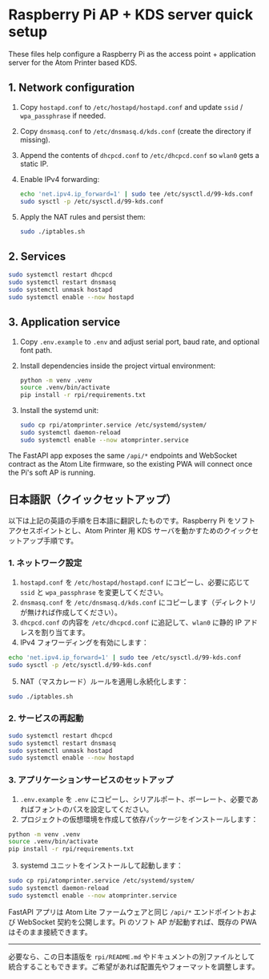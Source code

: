 # Raspberry Pi AP + KDS server quick setup

These files help configure a Raspberry Pi as the access point + application server
for the Atom Printer based KDS.

## 1. Network configuration

1. Copy `hostapd.conf` to `/etc/hostapd/hostapd.conf` and update `ssid` / `wpa_passphrase` if needed.
2. Copy `dnsmasq.conf` to `/etc/dnsmasq.d/kds.conf` (create the directory if missing).
3. Append the contents of `dhcpcd.conf` to `/etc/dhcpcd.conf` so `wlan0` gets a static IP.
4. Enable IPv4 forwarding:

   ```bash
   echo 'net.ipv4.ip_forward=1' | sudo tee /etc/sysctl.d/99-kds.conf
   sudo sysctl -p /etc/sysctl.d/99-kds.conf
   ```

5. Apply the NAT rules and persist them:

   ```bash
   sudo ./iptables.sh
   ```

## 2. Services

```bash
sudo systemctl restart dhcpcd
sudo systemctl restart dnsmasq
sudo systemctl unmask hostapd
sudo systemctl enable --now hostapd
```

## 3. Application service

1. Copy `.env.example` to `.env` and adjust serial port, baud rate, and optional font path.
2. Install dependencies inside the project virtual environment:

   ```bash
   python -m venv .venv
   source .venv/bin/activate
   pip install -r rpi/requirements.txt
   ```

3. Install the systemd unit:

   ```bash
   sudo cp rpi/atomprinter.service /etc/systemd/system/
   sudo systemctl daemon-reload
   sudo systemctl enable --now atomprinter.service
   ```

The FastAPI app exposes the same `/api/*` endpoints and WebSocket contract as the
Atom Lite firmware, so the existing PWA will connect once the Pi's soft AP is running.

## 日本語訳（クイックセットアップ）

以下は上記の英語の手順を日本語に翻訳したものです。Raspberry Pi をソフトアクセスポイントとし、Atom Printer 用 KDS サーバを動かすためのクイックセットアップ手順です。

### 1. ネットワーク設定

1. `hostapd.conf` を `/etc/hostapd/hostapd.conf` にコピーし、必要に応じて `ssid` と `wpa_passphrase` を変更してください。
2. `dnsmasq.conf` を `/etc/dnsmasq.d/kds.conf` にコピーします（ディレクトリが無ければ作成してください）。
3. `dhcpcd.conf` の内容を `/etc/dhcpcd.conf` に追記して、`wlan0` に静的 IP アドレスを割り当てます。
4. IPv4 フォワーディングを有効にします：

```bash
echo 'net.ipv4.ip_forward=1' | sudo tee /etc/sysctl.d/99-kds.conf
sudo sysctl -p /etc/sysctl.d/99-kds.conf
```

5. NAT（マスカレード）ルールを適用し永続化します：

```bash
sudo ./iptables.sh
```

### 2. サービスの再起動

```bash
sudo systemctl restart dhcpcd
sudo systemctl restart dnsmasq
sudo systemctl unmask hostapd
sudo systemctl enable --now hostapd
```

### 3. アプリケーションサービスのセットアップ

1. `.env.example` を `.env` にコピーし、シリアルポート、ボーレート、必要であればフォントのパスを設定してください。
2. プロジェクトの仮想環境を作成して依存パッケージをインストールします：

```bash
python -m venv .venv
source .venv/bin/activate
pip install -r rpi/requirements.txt
```

3. systemd ユニットをインストールして起動します：

```bash
sudo cp rpi/atomprinter.service /etc/systemd/system/
sudo systemctl daemon-reload
sudo systemctl enable --now atomprinter.service
```

FastAPI アプリは Atom Lite ファームウェアと同じ `/api/*` エンドポイントおよび WebSocket 契約を公開します。Pi のソフト AP が起動すれば、既存の PWA はそのまま接続できます。

---

必要なら、この日本語版を `rpi/README.md` やドキュメントの別ファイルとして統合することもできます。ご希望があれば配置先やフォーマットを調整します。
